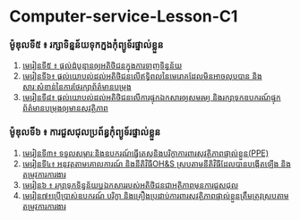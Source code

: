 # Computer-service-Lesson-C1

### ម៉ូឌុលទី៥ ៖  រក្សាទិន្នន័យទុកក្នងកុំព្យូទ័រផ្ទាល់ខ្លួន
1. [មេរៀនទី៥ ៖ ផ្ដល់ដំបូន្មានឲ្យអតិថិជនក្នុងការទាញទិន្នន័យ](មេរៀន៥៖ផ្តល់ដំបូន្មានឲ្យអតិថិជនក្នុងការទាញទិន្នន័យ.markdown)
2. [មេរៀនទី៦៖ ផ្តល់យោបល់ដល់អតិថិជនលើឥទ្ធិពលនៃមេរោគដែលមិនអាចលុបបាន និងសារៈសំខាន់នៃការថែរក្សាព័ត៌មានបម្រុង](មេរៀនទី៦៖ផ្តល់យោបល់ដល់អតិថិជនលើឥទ្ធិពលនៃមេរោគដែលមិនអាចលុបបាននិងសារៈសំខាន់នៃការថែរក្សាព័ត៌មានបម្រុង.markdown)
3. [មេរៀនទី៨៖ ផ្តល់យោបល់ដល់អតិថិជនលើការផ្ទុកឯកសារឲ្យសមរម្យ និងរក្សាទុកឧបករណ៍ផ្ទុកព័ត៌មានបម្រុងឲ្យមានសុវត្ថិភាព](មេរៀនទី៨៖ផ្តល់យោបល់ដល់អតិថិជនលើការផ្ទុកឯកសារឲ្យសមរម្យនិងរក្សាទុកឧបករណ៍ផ្ទុកព័ត៌មានបម្រុងឲ្យមានសុវត្ថិភាព.markdown
)
### ម៉ូឌុលទី៦ ៖ ​ ការជួសជុលប្រព័ន្ធកុំព្យូទ័រផ្ទាល់ខ្លួន
1. [មេរៀនទី៣៖ ទទួលសម្ភារៈនិងឧបករណ៍ធ្វើតេស្តនិងបរិក្ខាការពារសុវត្ថិភាពផ្ទាល់ខ្លួន(PPE)](ម៉ូ៦.មេរៀនទី៣៖ទទួលសម្ភារៈនិងឧបករណ៍ធ្វើតេស្តនិងបរិក្ខាការពារសុវត្ថិភាពផ្ទាល់ខ្លួន(PPE).markdown)
2. [មេរៀនទី៤៖ អនុវត្តតាមគោលការណ៍ និងនីតិវិធីOH&S ស្របតាមនីតិវិធីដែលបានបង្កើតឡើង និងតម្រូវការការងារ](ម៉ូ៦.មេរៀនទី៤៖អនុវត្តតាមគោលការណ៍និងនីតិវិធីOH&Sស្របតាមនីតិវិធីដែលបានបង្កើតឡើងនិងតម្រូវការការងារ.markdown)
3. [មេរៀន៦ ៖ រក្សាទុកទិន្នន័យឬឯកសាររបស់អតិថិជនជាអត្ថិភាពមុនការជួសជុល](មេរៀន៦៖រក្សាទុកទិន្នន័យឬឯកសាររបស់អតិថិជនជាអត្ថិភាពមុនការជួសជុល.markdown)
4. [មេរៀន៧៖ប្រើប្រាស់ឧបករណ៍ បរិក្ខា និងគ្រឿងប្រដាប់ការពារសុវត្ថិភាពផ្ទាល់ខ្លួនត្រឹមត្រូវស្របតាមតម្រូវការការងារ](មេរៀន៧៖ប្រើប្រាស់ឧបករណ៍បរិក្ខានិងគ្រឿងប្រដាប់ការពារសុវត្ថិភាពផ្ទាល់ខ្លួនត្រឹមត្រូវស្របតាមតម្រូវការការងារ.markdown)

